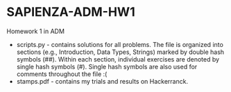 # SAPIENZA-ADM-HW1
Homework 1 in ADM

- scripts.py - contains solutions for all problems. The file is organized into sections (e.g., Introduction, Data Types, Strings) marked by double hash symbols (##). Within each section, individual exercises are denoted by single hash symbols (#). Single hash symbols are also used for comments throughout the file :( 
- stamps.pdf - contains my trials and results on Hackerranck.
